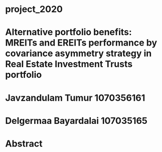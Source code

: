 # project_2020
# Alternative portfolio benefits: MREITs and EREITs performance by covariance asymmetry strategy in Real Estate Investment Trusts portfolio
# Javzandulam Tumur 1070356161
# Delgermaa Bayardalai 107035165

# Abstract
